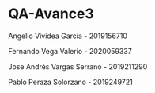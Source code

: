 # QA-Avance3
Angello Vividea García - 2019156710

Fernando Vega Valerio - 2020059337

Jose Andrés Vargas Serrano - 2019211290

Pablo Peraza Solorzano - 2019249721
